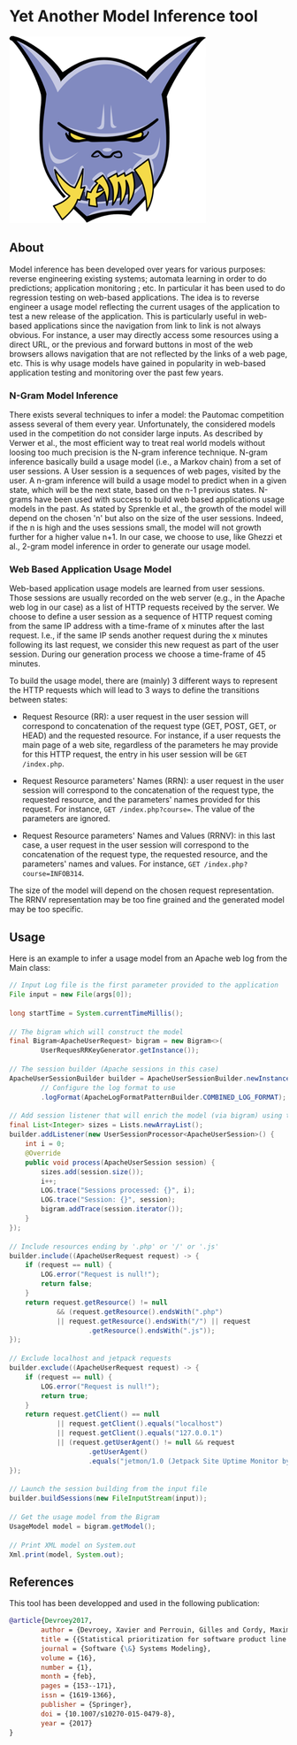 # Yet Another Model Inference tool

![YAMI Logo](yami.png)

## About

Model inference has been developed over years for various purposes: reverse engineering
existing systems; automata learning in order to do predictions; application monitoring ; etc.
In particular it has been used to do regression testing on web-based applications. The
idea is to reverse engineer a usage model reflecting the current usages of the application
to test a new release of the application. This is particularly useful in web-based applications
since the navigation from link to link is not always obvious. For instance, a user may
directly access some resources using a direct URL, or the previous and forward buttons
in most of the web browsers allows navigation that are not reflected by the links of a
web page, etc. This is why usage models have gained in popularity in web-based application
testing and monitoring over the past few years.

### N-Gram Model Inference

There exists several techniques to infer a model: the Pautomac competition assess several
of them every year. Unfortunately, the considered models used in the competition do not
consider large inputs. As described by Verwer et al., the most efficient
way to treat real world models without loosing too much precision is the N-gram inference
technique. N-gram inference basically build a usage model (i.e., a Markov chain) from a set
of user sessions. A User session is a sequences of web pages, visited by the user. A n-gram
inference will build a usage model to predict when in a given state, which will be the
next state, based on the n-1 previous states. N-grams have been used with success to build
web based applications usage models in the past. As stated by Sprenkle et al., the growth
of the model will depend on the chosen 'n' but also on the size of the user sessions.
Indeed, if the n is high and the uses sessions small, the model will not growth further for
a higher value n+1. In our case, we choose to use, like Ghezzi et al., 2-gram model inference
in order to generate our usage model.

### Web Based Application Usage Model

Web-based application usage models are learned from user sessions. Those sessions are usually
recorded on the web server (e.g., in the Apache web log in our case) as a list of HTTP requests
received by the server. We choose to define a user session as a sequence of HTTP request coming
from the same IP address with a time-frame of x minutes after the last request. I.e., if the
same IP sends another request during the x minutes following its last request, we consider this
new request as part of the user session. During our generation process we choose a time-frame of 45 minutes.

To build the usage model, there are (mainly) 3 different ways to represent the HTTP requests which will
lead to 3 ways to define the transitions between states:

* Request Resource (RR): a user request in the user session will correspond to concatenation of the
request type (GET, POST, GET, or HEAD) and the requested resource. For instance, if a user requests
the main page of a web site, regardless of  the parameters he may provide for this HTTP request,
the entry in his user session will be `GET /index.php`.

* Request Resource parameters' Names (RRN): a user request in the user session will correspond to
the concatenation of the request type, the requested resource, and the parameters' names provided
for this request. For instance, `GET /index.php?course=`. The value of the parameters are ignored.

* Request Resource parameters' Names and Values (RRNV): in this last case, a user request in the
user session will correspond to the concatenation of the request type, the requested resource,
and the parameters' names and values. For instance, `GET /index.php?course=INFOB314`.

The size of the model will depend on the chosen request representation. The RRNV representation
may be too fine grained and the generated model may be too specific.


## Usage

Here is an example to infer a usage model from an Apache web log from the Main class:

```java
// Input Log file is the first parameter provided to the application
File input = new File(args[0]);

long startTime = System.currentTimeMillis();

// The bigram which will construct the model
final Bigram<ApacheUserRequest> bigram = new Bigram<>(
        UserRequesRRKeyGenerator.getInstance());

// The session builder (Apache sessions in this case)
ApacheUserSessionBuilder builder = ApacheUserSessionBuilder.newInstance()
        // Configure the log format to use
        .logFormat(ApacheLogFormatPatternBuilder.COMBINED_LOG_FORMAT);

// Add session listener that will enrich the model (via bigram) using the session
final List<Integer> sizes = Lists.newArrayList();
builder.addListener(new UserSessionProcessor<ApacheUserSession>() {
    int i = 0;
    @Override
    public void process(ApacheUserSession session) {
        sizes.add(session.size());
        i++;
        LOG.trace("Sessions processed: {}", i);
        LOG.trace("Session: {}", session);
        bigram.addTrace(session.iterator());
    }
});

// Include resources ending by '.php' or '/' or '.js'
builder.include((ApacheUserRequest request) -> {
    if (request == null) {
        LOG.error("Request is null!");
        return false;
    }
    return request.getResource() != null
            && (request.getResource().endsWith(".php")
            || request.getResource().endsWith("/") || request
                    .getResource().endsWith(".js"));
});

// Exclude localhost and jetpack requests
builder.exclude((ApacheUserRequest request) -> {
    if (request == null) {
        LOG.error("Request is null!");
        return true;
    }
    return request.getClient() == null
            || request.getClient().equals("localhost")
            || request.getClient().equals("127.0.0.1")
            || (request.getUserAgent() != null && request
                    .getUserAgent()
                    .equals("jetmon/1.0 (Jetpack Site Uptime Monitor by WordPress.com)"));
});

// Launch the session building from the input file
builder.buildSessions(new FileInputStream(input));

// Get the usage model from the Bigram
UsageModel model = bigram.getModel();

// Print XML model on System.out
Xml.print(model, System.out);
```

## References

This tool has been developped and used in the following publication:

```bibtex
@article{Devroey2017,
        author = {Devroey, Xavier and Perrouin, Gilles and Cordy, Maxime and Samih, Hamza and Legay, Axel and Schobbens, Pierre-Yves and Heymans, Patrick},
        title = {{Statistical prioritization for software product line testing: an experience report}},
        journal = {Software {\&} Systems Modeling},
        volume = {16},
        number = {1},
        month = {feb},
        pages = {153--171},
        issn = {1619-1366},
        publisher = {Springer},
        doi = {10.1007/s10270-015-0479-8},
        year = {2017}
}
```

